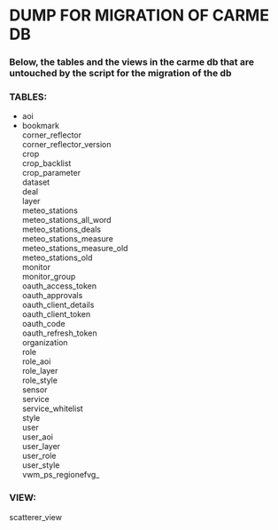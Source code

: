 # DUMP FOR MIGRATION OF CARME DB
### Below, the tables and the views in the carme db that are untouched by the script for the migration of the db

### TABLES:
- aoi  
- bookmark  
corner_reflector  
corner_reflector_version  
crop  
crop_backlist  
crop_parameter  
dataset  
deal  
layer  
meteo_stations  
meteo_stations_all_word  
meteo_stations_deals  
meteo_stations_measure  
meteo_stations_measure_old  
meteo_stations_old  
monitor  
monitor_group  
oauth_access_token  
oauth_approvals  
oauth_client_details  
oauth_client_token  
oauth_code  
oauth_refresh_token  
organization  
role  
role_aoi  
role_layer  
role_style  
sensor  
service  
service_whitelist  
style  
user  
user_aoi  
user_layer  
user_role  
user_style  
vwm_ps_regionefvg_  

### VIEW:
scatterer_view







